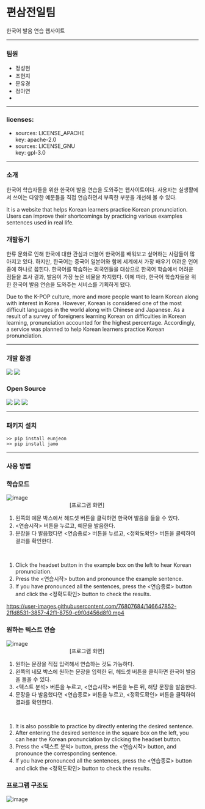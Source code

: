 # 편삼전일팀
한국어 발음 연습 웹사이트

----------------------------
### 팀원
  + 정성현 
  + 조현지 
  + 문유경 
  + 정아연 
  + 
----------------------------
### licenses:
- sources: LICENSE_APACHE</br>
   key: apache-2.0</br>
- sources: LICENSE_GNU</br>
   key: gpl-3.0</br>

----------------------------
### 소개
한국어 학습자들을 위한 한국어 발음 연습을 도와주는 웹사이트이다.
사용자는 실생활에서 쓰이는 다양한 예문들을 직접 연습하면서 부족한 부분을 개선해 볼 수 있다.

It is a website that helps Korean learners practice Korean pronunciation.
Users can improve their shortcomings by practicing various examples sentences used in real life.

### 개발동기
한류 문화로 인해 한국에 대한 관심과 더불어 한국어를 배워보고 싶어하는 사람들이 많아지고 있다.
하지만, 한국어는 중국어 일본어와 함께 세계에서 가장 배우기 어려운 언어 중에 하나로 꼽힌다.
한국어를 학습하는 외국인들을 대상으로 한국어 학습에서 어려운 점들을 조사 결과, 발음이 가장 높은 비율을 차지했다.
이에 따라, 한국어 학습자들을 위한 한국어 발음 연습을 도와주는 서비스를 기획하게 됐다.

Due to the K-POP culture, more and more people want to learn Korean along with interest in Korea.
However, Korean is considered one of the most difficult languages in the world along with Chinese and Japanese.
As a result of a survey of foreigners learning Korean on difficulties in Korean learning, pronunciation accounted for the highest percentage.
Accordingly, a service was planned to help Korean learners practice Korean pronunciation.

----------------------------
### 개발 환경
<p>
  <img src = "https://img.shields.io/badge/logo-python-red?logo=python">
  <img src = "https://img.shields.io/badge/logo-node.js-blue?logo=node.js">
</p>

### Open Source
<p>
  <img src = "https://shields.io/badge/python-enjeon-purple?logo=python&logoColor=purple">
  <img src = "https://shields.io/badge/python-jamo-green?logo=python&logoColor=green">
  <img src = "https://shields.io/badge/logo-webkit_speech_api-yellow?logo=google%20chrome&logoColor=yellow">
</p>

----------------------------

### 패키지 설치
    >> pip install eunjeon
    >> pip install jamo
    

----------------------------
### 사용 방법
### 학습모드

![image](https://user-images.githubusercontent.com/76807684/146647800-22fa30c6-d150-4e0e-8cdd-e6dadd159577.png)
<br>&nbsp;&nbsp;&nbsp;&nbsp;&nbsp;&nbsp;&nbsp;&nbsp;&nbsp;&nbsp;&nbsp;&nbsp;&nbsp;&nbsp;&nbsp;&nbsp;&nbsp;&nbsp;&nbsp;&nbsp;&nbsp;&nbsp;&nbsp;&nbsp;&nbsp;&nbsp;
&nbsp;&nbsp;&nbsp;&nbsp;&nbsp;&nbsp;&nbsp;&nbsp;&nbsp;&nbsp;&nbsp;&nbsp;&nbsp;&nbsp;&nbsp;[프로그램 화면]
1. 왼쪽의 예문 박스에서 헤드셋 버튼을 클릭하면 한국어 발음을 들을 수 있다.
2. <연습시작> 버튼을 누르고, 예문을 발음한다.
3. 문장을 다 발음했다면 <연습종료> 버튼을 누르고, <정확도확인> 버튼을 클릭하여 결과를 확인한다.
<br>

1. Click the headset button in the example box on the left to hear Korean pronunciation.
2. Press the <연습시작> button and pronounce the example sentence.
3. If you have pronounced all the sentences, press the <연습종료> button and click the <정확도확인> button to check the results.

https://user-images.githubusercontent.com/76807684/146647852-2ffd8531-3857-42f1-8759-c9f0d456d8f0.mp4

### 원하는 텍스트 연습
![image](https://user-images.githubusercontent.com/76807684/146647812-32af07d0-7eae-46ac-a78d-11f508bfe068.png)
<br>&nbsp;&nbsp;&nbsp;&nbsp;&nbsp;&nbsp;&nbsp;&nbsp;&nbsp;&nbsp;&nbsp;&nbsp;&nbsp;&nbsp;&nbsp;&nbsp;&nbsp;&nbsp;&nbsp;&nbsp;&nbsp;&nbsp;&nbsp;&nbsp;&nbsp;&nbsp;
&nbsp;&nbsp;&nbsp;&nbsp;&nbsp;&nbsp;&nbsp;&nbsp;&nbsp;&nbsp;&nbsp;&nbsp;&nbsp;&nbsp;&nbsp;[프로그램 화면]
1. 원하는 문장을 직접 입력해서 연습하는 것도 가능하다.
2. 왼쪽의 네모 박스에 원하는 문장을 입력한 뒤, 헤드셋 버튼을 클릭하면 한국어 발음을 들을 수 있다.
3. <텍스트 분석> 버튼을 누르고, <연습시작> 버튼을 누른 뒤, 해당 문장을 발음한다.
4. 문장을 다 발음했다면 <연습종료> 버튼을 누르고, <정확도확인> 버튼을 클릭하여 결과를 확인한다.
<br>

1. It is also possible to practice by directly entering the desired sentence.
2. After entering the desired sentence in the square box on the left, you can hear the Korean pronunciation by clicking the headset button.
3. Press the <텍스트 분석> button, press the <연습시작> button, and pronounce the corresponding sentence.
4. If you have pronounced all the sentences, press the <연습종료> button and click the <정확도확인> button to check the results.

### 프로그램 구조도
![image](https://user-images.githubusercontent.com/76807684/146647839-a22e9e29-47d0-4484-9794-868cfa634273.png)



